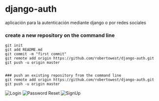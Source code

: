 # django-auth

aplicación para la autenticación mediante django o por redes sociales



### create a new repository on the command line
```
git init
git add README.md
git commit -m "first commit"
git remote add origin https://github.com/robertowest/django-auth.git
git push -u origin master


### push an existing repository from the command line
git remote add origin https://github.com/robertowest/django-auth.git
git push -u origin master
```


![Login](pantalla1.png)
![Password Reset](pantalla2.png)
![SignUp](pantalla3.png)



